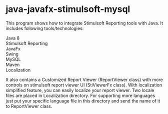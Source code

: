 # java-javafx-stimulsoft-mysql

This program shows how to integrate Stimulsoft Reporting tools with Java.
It includes following tools/technologies:

Java 8<br />
Stimulsoft Reporting<br />
JavaFx<br />
Swing<br />
MySQL<br />
Maven<br />
Localization

It also contains a Customized Report Viewer (ReportViewer class) with more controls on stimulsoft report viewer UI (StiViewerFx class).
With localization simplified feature, you can easily localize your report viewer. Two locale files are placed in Localization directory.
For supporting more languages just put your specific language file in this directory and send the name of it to ReportViewer class.
